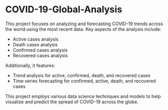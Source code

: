# COVID-19-Global-Analysis

This project focuses on analyzing and forecasting COVID-19 trends across the world using the most recent data. Key aspects of the analysis include:

  - Active cases analysis
  - Death cases analysis
  - Confirmed cases analysis
  - Recovered cases analysis
    
Additionally, it features:

  - Trend analysis for active, confirmed, death, and recovered cases
  - Time series forecasting for confirmed, active, death, and recovered cases

This project employs various data science techniques and models to help visualize and predict the spread of COVID-19 across the globe.
